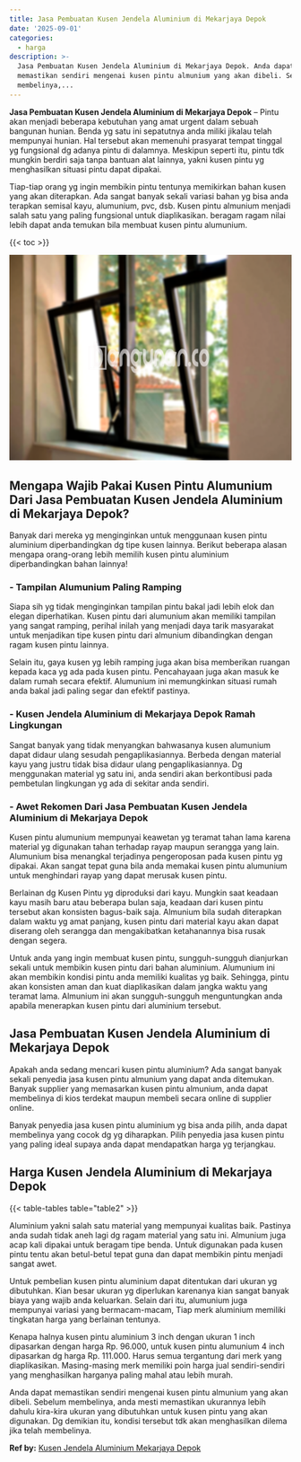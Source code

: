 ```yaml
---
title: Jasa Pembuatan Kusen Jendela Aluminium di Mekarjaya Depok
date: '2025-09-01'
categories:
  - harga
description: >-
  Jasa Pembuatan Kusen Jendela Aluminium di Mekarjaya Depok. Anda dapat
  memastikan sendiri mengenai kusen pintu almunium yang akan dibeli. Sebelum
  membelinya,...
---
```


**Jasa Pembuatan Kusen Jendela Aluminium di Mekarjaya Depok** – Pintu akan menjadi beberapa kebutuhan yang amat urgent dalam sebuah bangunan hunian. Benda yg satu ini sepatutnya anda miliki jikalau telah mempunyai hunian. Hal tersebut akan memenuhi prasyarat tempat tinggal yg fungsional dg adanya pintu di dalamnya. Meskipun seperti itu, pintu tdk mungkin berdiri saja tanpa bantuan alat lainnya, yakni kusen pintu yg menghasilkan situasi pintu dapat dipakai.

Tiap-tiap orang yg ingin membikin pintu tentunya memikirkan bahan kusen yang akan diterapkan. Ada sangat banyak sekali variasi bahan yg bisa anda terapkan semisal kayu, alumunium, pvc, dsb. Kusen pintu almunium menjadi salah satu yang paling fungsional untuk diaplikasikan. beragam ragam nilai lebih dapat anda temukan bila membuat kusen pintu alumunium.

{{< toc >}}

![Jasa Pembuatan Kusen Jendela Aluminium di Mekarjaya Depok](/images/harga-kusen-jendela-alumunium-29.png)

## Mengapa Wajib Pakai Kusen Pintu Alumunium Dari Jasa Pembuatan Kusen Jendela Aluminium di Mekarjaya Depok?

Banyak dari mereka yg menginginkan untuk menggunaan kusen pintu aluminium diperbandingkan dg tipe kusen lainnya. Berikut beberapa alasan mengapa orang-orang lebih memilih kusen pintu aluminium diperbandingkan bahan lainnya!

### \- Tampilan Alumunium Paling Ramping

Siapa sih yg tidak menginginkan tampilan pintu bakal jadi lebih elok dan elegan diperhatikan. Kusen pintu dari alumunium akan memiliki tampilan yang sangat ramping, perihal inilah yang menjadi daya tarik masyarakat untuk menjadikan tipe kusen pintu dari almunium dibandingkan dengan ragam kusen pintu lainnya.

Selain itu, gaya kusen yg lebih ramping juga akan bisa memberikan ruangan kepada kaca yg ada pada kusen pintu. Pencahayaan juga akan masuk ke dalam rumah secara efektif. Alumunium ini memungkinkan situasi rumah anda bakal jadi paling segar dan efektif pastinya.

### \- Kusen Jendela Aluminium di Mekarjaya Depok Ramah Lingkungan

Sangat banyak yang tidak menyangkan bahwasanya kusen alumunium dapat didaur ulang sesudah pengaplikasiannya. Berbeda dengan material kayu yang justru tidak bisa didaur ulang pengaplikasiannya. Dg menggunakan material yg satu ini, anda sendiri akan berkontibusi pada pembetulan lingkungan yg ada di sekitar anda sendiri.

### \- Awet Rekomen Dari Jasa Pembuatan Kusen Jendela Aluminium di Mekarjaya Depok

Kusen pintu alumunium mempunyai keawetan yg teramat tahan lama karena material yg digunakan tahan terhadap rayap maupun serangga yang lain. Alumunium bisa menangkal terjadinya pengeroposan pada kusen pintu yg dipakai. Akan sangat tepat guna bila anda memakai kusen pintu alumunium untuk menghindari rayap yang dapat merusak kusen pintu.

Berlainan dg Kusen Pintu yg diproduksi dari kayu. Mungkin saat keadaan kayu masih baru atau beberapa bulan saja, keadaan dari kusen pintu tersebut akan konsisten bagus-baik saja. Almunium bila sudah diterapkan dalam waktu yg amat panjang, kusen pintu dari material kayu akan dapat diserang oleh serangga dan mengakibatkan ketahanannya bisa rusak dengan segera.

Untuk anda yang ingin membuat kusen pintu, sungguh-sungguh dianjurkan sekali untuk membikin kusen pintu dari bahan aluminium. Alumunium ini akan membikin kondisi pintu anda memiliki kualitas yg baik. Sehingga, pintu akan konsisten aman dan kuat diaplikasikan dalam jangka waktu yang teramat lama. Almunium ini akan sungguh-sungguh menguntungkan anda apabila menerapkan kusen pintu dari aluminium tersebut.

## Jasa Pembuatan Kusen Jendela Aluminium di Mekarjaya Depok

Apakah anda sedang mencari kusen pintu aluminium? Ada sangat banyak sekali penyedia jasa kusen pintu almunium yang dapat anda ditemukan. Banyak supplier yang memasarkan kusen pintu almunium, anda dapat membelinya di kios terdekat maupun membeli secara online di supplier online.

Banyak penyedia jasa kusen pintu aluminium yg bisa anda pilih, anda dapat membelinya yang cocok dg yg diharapkan. Pilih penyedia jasa kusen pintu yang paling ideal supaya anda dapat mendapatkan harga yg terjangkau.

## Harga Kusen Jendela Aluminium di Mekarjaya Depok

{{< table-tables table="table2" >}}

Aluminium yakni salah satu material yang mempunyai kualitas baik. Pastinya anda sudah tidak aneh lagi dg ragam material yang satu ini. Almunium juga acap kali dipakai untuk beragam tipe benda. Untuk digunakan pada kusen pintu tentu akan betul-betul tepat guna dan dapat membikin pintu menjadi sangat awet.

Untuk pembelian kusen pintu aluminium dapat ditentukan dari ukuran yg dibutuhkan. Kian besar ukuran yg diperlukan karenanya kian sangat banyak biaya yang wajib anda keluarkan. Selain dari itu, alumunium juga mempunyai variasi yang bermacam-macam, Tiap merk aluminium memiliki tingkatan harga yang berlainan tentunya.

Kenapa halnya kusen pintu aluminium 3 inch dengan ukuran 1 inch dipasarkan dengan harga Rp. 96.000, untuk kusen pintu alumunium 4 inch dipasarkan dg harga Rp. 111.000. Harus semua tergantung dari merk yang diaplikasikan. Masing-masing merk memiliki poin harga jual sendiri-sendiri yang menghasilkan harganya paling mahal atau lebih murah.

Anda dapat memastikan sendiri mengenai kusen pintu almunium yang akan dibeli. Sebelum membelinya, anda mesti memastikan ukurannya lebih dahulu kira-kira ukuran yang dibutuhkan untuk kusen pintu yang akan digunakan. Dg demikian itu, kondisi tersebut tdk akan menghasilkan dilema jika telah membelinya.

**Ref by:** [Kusen Jendela Aluminium Mekarjaya Depok](https://id.wikipedia.org/wiki/Kusen)

